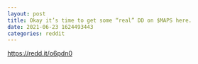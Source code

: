 ```yaml
--- 
layout: post 
title: Okay it’s time to get some “real” DD on $MAPS here. 
date: 2021-06-23 1624493443 
categories: reddit 
--- 
```

https://redd.it/o6pdn0